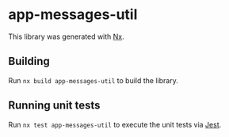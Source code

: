 # app-messages-util

This library was generated with [Nx](https://nx.dev).

## Building

Run `nx build app-messages-util` to build the library.

## Running unit tests

Run `nx test app-messages-util` to execute the unit tests via [Jest](https://jestjs.io).

